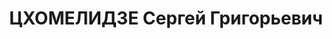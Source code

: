 ---
title: ЦХОМЕЛИДЗЕ Сергей Григорьевич
description: "Род. в 1899, Озургетский (Махарадзевский) район, с. Басилети, грузин.\
  \ Род занятий: до ареста Нач. клуба ТВУ, в звании политрука. \n  Звание: старший\
  \ лейтенант. \n  Осужден Тройкой при НКВД ГССР 05.01.1938. Мера наказания: расстрел\
  \ с конфискацией личного имущества. Дата расстрела: 08.01.1938"
---